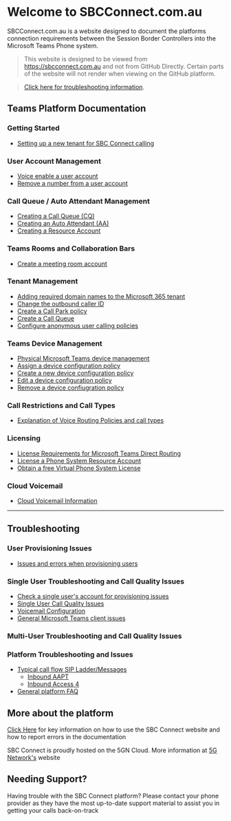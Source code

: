 # Welcome to SBCConnect.com.au

SBCConnect.com.au is a website designed to document the platforms connection requirements between the Session Border Controllers into the Microsoft Teams Phone system.

> <i class="fas fa-exclamation-triangle"></i> This website is designed to be viewed from https://sbcconnect.com.au and not from GitHub Directly. Certain parts of the website will not render when viewing on the GitHub platform.

> <span style="color: DarkRed;"><i class="fas fa-exclamation"></i></span> [Click here for troubleshooting information](#-troubleshooting-).

## Teams Platform Documentation
### Getting Started
- [Setting up a new tenant for SBC Connect calling](pages/getting-started-new-tenant-customer.md)

### User Account Management
- [Voice enable a user account](pages/voice-enable-a-new-user.md)
- [Remove a number from a user account](pages/remove-number-from-a-teams-user.md)


### Call Queue / Auto Attendant Management
- [Creating a Call Queue (CQ)](pages/create-a-call-queue.md)
- [Creating an Auto Attendant (AA)](pages/create-an-auto-attendant.md)
- [Creating a Resource Account](pages/create-a-resource-account-user.md)

### Teams Rooms and Collaboration Bars
- [Create a meeting room account](pages/create-a-meeting-room-account.md)

### Tenant Management
- [Adding required domain names to the Microsoft 365 tenant](pages/add-domain-name-to-tenant.md)
- [Change the outbound caller ID](pages/change-outbound-caller-id.md)
- [Create a Call Park policy](pages/create-a-call-park-policy.md)
- [Create a Call Queue](pages/create-a-call-queue.md)
- [Configure anonymous user calling policies](pages/configure-anonymous-outbound-calling.md)

### Teams Device Management
- [Physical Microsoft Teams device management](pages/physical-device-management.md)
- [Assign a device configuration policy](pages/assign-deivce-configuration-profile.md)
- [Create a new device configuration policy](pages/new-deivce-configuration-profile.md)
- [Edit a device configuration policy](pages/edit-deivce-configuration-profile.md)
- [Remove a device confiugration policy](pages/remove-deivce-configuration-profile.md)

### Call Restrictions and Call Types
- [Explanation of Voice Routing Policies and call types](pages/explanation-of-voice-routing-policies.md)

### Licensing
- [License Requirements for Microsoft Teams Direct Routing](pages/license-Requirements.md)
- [License a Phone System Resource Account](pages/license-a-phone-system-resource-account.md)
- [Obtain a free Virtual Phone System License](pages/obtain-free-virtual-phone-system-licenses.md)

### Cloud Voicemail
- [Cloud Voicemail Information](pages/cloud-voicemail.md)

<hr width="100%" noshade color="grey">

## <span style="color: DarkRed;"><i class="fas fa-exclamation"></i></span> Troubleshooting <span style="color: DarkRed;"><i class="fas fa-exclamation"></i></span>
### User Provisioning Issues
- [Issues and errors when provisioning users](pages/troubleshooting-user-provisioning-issues.md)

### Single User Troubleshooting and Call Quality Issues
- [Check a single user's account for provisioning issues](pages/check-user-configuration.md)
- [Single User Call Quality Issues](pages/single-user-call-quality-issues.md)
- [Voicemail Configuration](pages/cloud-voicemail.md#user-voice-mailboxes)
- [General Microsoft Teams client issues](pages/teams-client-issues.md)

### Multi-User Troubleshooting and Call Quality Issues


### Platform Troubleshooting and Issues
- [Typical call flow SIP Ladder/Messages](pages/typical-call-flows.md)
  - [Inbound AAPT](pages/typical-call-flow-inbound-aapt.md)
  - [Inbound Access 4](pages/typical-call-flow-inbound-access4.md)
- [General platform FAQ](pages/general-faq-platform.md)


## More about the platform
[Click Here](pages/how-to-use-the-site.md) for key information on how to use the SBC Connect website and how to report errors in the documentation

SBC Connect is proudly hosted on the 5GN Cloud.
More information at [5G Network's](https://www.5gnetworks.com.au) website


## Needing Support?

Having trouble with the SBC Connect platform?
Please contact your phone provider as they have the most up-to-date support material to assist you in getting your calls back-on-track
